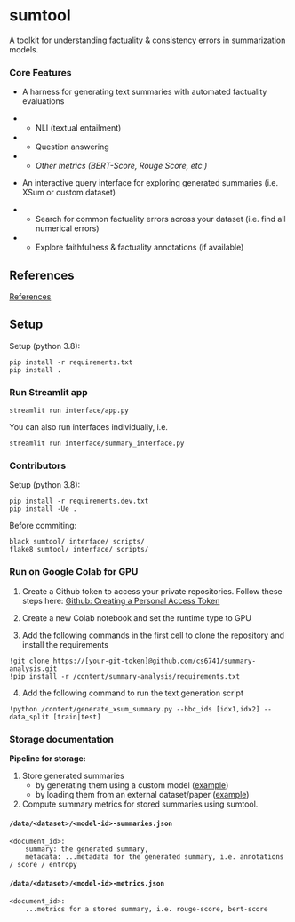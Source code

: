# sumtool
A toolkit for understanding factuality & consistency errors in summarization models.

### Core Features
- A harness for generating text summaries with automated factuality evaluations 
- - NLI (textual entailment)
- - Question answering
- - _Other metrics (BERT-Score, Rouge Score, etc.)_

- An interactive query interface for exploring generated summaries (i.e. XSum or custom dataset)
- - Search for common factuality errors across your dataset (i.e. find all numerical errors)
- - Explore faithfulness & factuality annotations (if available)

## References

[References](reference.md)

## Setup
Setup (python 3.8):
```
pip install -r requirements.txt
pip install .
```

### Run Streamlit app
```
streamlit run interface/app.py
```

You can also run interfaces individually, i.e. 
```
streamlit run interface/summary_interface.py
```

### Contributors

Setup (python 3.8):
```
pip install -r requirements.dev.txt
pip install -Ue .
```

Before commiting:
```
black sumtool/ interface/ scripts/
flake8 sumtool/ interface/ scripts/
```

### Run on Google Colab for GPU

1. Create a Github token to access your private repositories. Follow these steps here:
[Github: Creating a Personal Access Token](https://docs.github.com/en/authentication/keeping-your-account-and-data-secure/creating-a-personal-access-token)

2. Create a new Colab notebook and set the runtime type to GPU

3. Add the following commands in the first cell to clone the repository and install the requirements
```
!git clone https://[your-git-token]@github.com/cs6741/summary-analysis.git
!pip install -r /content/summary-analysis/requirements.txt
```

4. Add the following command to run the text generation script
```
!python /content/generate_xsum_summary.py --bbc_ids [idx1,idx2] --data_split [train|test]
```

### Storage documentation

**Pipeline for storage:**
1. Store generated summaries
   - by generating them using a custom model ([example](sumtool/predict_xsum_summary.py))
   - by loading them from an external dataset/paper ([example](scripts/store_xsum_annotated.py))
2. Compute summary metrics for stored summaries using sumtool.

#### `/data/<dataset>/<model-id>-summaries.json`
	<document_id>: 
		summary: the generated summary,
		metadata: ...metadata for the generated summary, i.e. annotations / score / entropy
	
      
#### `/data/<dataset>/<model-id>-metrics.json`
	<document_id>: 
		...metrics for a stored summary, i.e. rouge-score, bert-score
